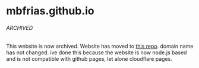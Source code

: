 # mbfrias.github.io

###### ARCHIVED

This website is now archived. Website has moved to [this repo](https://github.com/mbfrias/website). domain name has not changed. ive done this because the website is now node.js based and is not compatible with github pages, let alone cloudflare pages.

